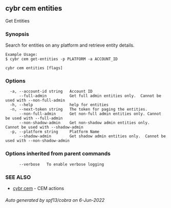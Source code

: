 ## cybr cem entities

Get Entities

### Synopsis

Search for entities on any platform and retrieve entity details.
	
	Example Usage:
	$ cybr cem get-entities -p PLATFORM -a ACCOUNT_ID

```
cybr cem entities [flags]
```

### Options

```
  -a, --account-id string   Account ID
      --full-admin          Get full admin entities only.  Cannot be used with --non-full-admin
  -h, --help                help for entities
  -n, --next-token string   The token for paging the entities.
      --non-full-admin      Get non-full admin entities only. Cannot be used with --full-admin
      --non-shadow-admin    Get non-shadow admin entities only.  Cannot be used with --shadow-admin
  -p, --platform string     Platform Name
      --shadow-admin        Get shadow admin entities only.  Cannot be used with --non-shadow-admin
```

### Options inherited from parent commands

```
      --verbose   To enable verbose logging
```

### SEE ALSO

* [cybr cem](cybr_cem.md)	 - CEM actions

###### Auto generated by spf13/cobra on 6-Jun-2022
